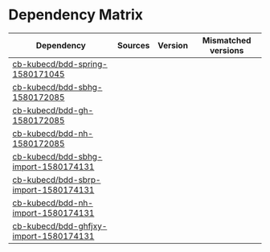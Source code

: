 # Dependency Matrix

Dependency | Sources | Version | Mismatched versions
---------- | ------- | ------- | -------------------
[cb-kubecd/bdd-spring-1580171045](https://github.com/cb-kubecd/bdd-spring-1580171045.git) |  | []() | 
[cb-kubecd/bdd-sbhg-1580172085](https://github.com/cb-kubecd/bdd-sbhg-1580172085.git) |  | []() | 
[cb-kubecd/bdd-gh-1580172085](https://github.com/cb-kubecd/bdd-gh-1580172085.git) |  | []() | 
[cb-kubecd/bdd-nh-1580172085](https://github.com/cb-kubecd/bdd-nh-1580172085.git) |  | []() | 
[cb-kubecd/bdd-sbhg-import-1580174131](https://github.com/cb-kubecd/bdd-sbhg-import-1580174131.git) |  | []() | 
[cb-kubecd/bdd-sbrp-import-1580174131](https://github.com/cb-kubecd/bdd-sbrp-import-1580174131.git) |  | []() | 
[cb-kubecd/bdd-nh-import-1580174131](https://github.com/cb-kubecd/bdd-nh-import-1580174131.git) |  | []() | 
[cb-kubecd/bdd-ghfjxy-import-1580174131](https://github.com/cb-kubecd/bdd-ghfjxy-import-1580174131.git) |  | []() | 
